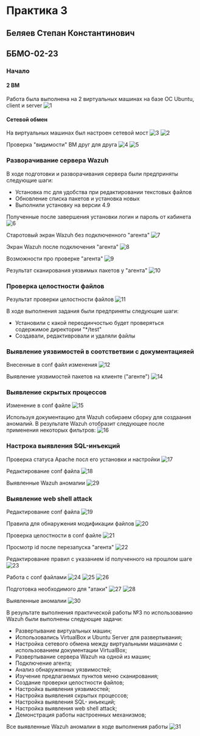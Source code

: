 # Практика 3
## Беляев Степан Константинович
## ББМО-02-23

### Начало
#### 2 ВМ
Работа была выполнена на 2 виртуальных машинах на базе ОС Ubuntu, client и server
![1](https://github.com/user-attachments/assets/ec56e78e-5801-4528-90c1-21eaf8e7d15f)

#### Сетевой обмен
На виртуальных машинах был настроен сетевой мост
![3](https://github.com/user-attachments/assets/f146d885-381e-49ec-b196-05630dbadb12)
![2](https://github.com/user-attachments/assets/1d8549bb-eaeb-4086-9005-24f7010b6567)

Проверка "видимости" ВМ друг для друга
![4](https://github.com/user-attachments/assets/8c9793ea-7834-4e61-9070-2ec6773c58d0)
![5](https://github.com/user-attachments/assets/dcfcca07-08b6-45c8-9ddf-9e5a33c457d0)

### Разворачивание сервера Wazuh
В ходе подготовки и разворачивания сервера были предприняты следующие шаги:
- Установка mc для удобства при редактировании текстовых файлов
- Обновление списка пакетов и установка новых
- Выполнили установку на версии 4.9

Полученные после завершения установки логин и пароль от кабинета
![6](https://github.com/user-attachments/assets/4f8e0039-0d7d-4f1b-be10-8ec3e83a5af1)

Старотовый экран Wazuh без подключенного "агента"
![7](https://github.com/user-attachments/assets/fd932f39-8448-42ab-8f38-3ca351b673b3)

Экран Wazuh после подключения "агента"
![8](https://github.com/user-attachments/assets/363a59a3-6aa0-4964-81dc-06b213e0fd60)

Возможности про проверке "агента"
![9](https://github.com/user-attachments/assets/473af554-777a-4175-9720-d27a8b00aca0)

Результат сканирования уязвимых пакетов у "агента"
![10](https://github.com/user-attachments/assets/69ec5951-dded-46f7-a8bc-d74b4a230911)

### Проверка целостности файлов

Результат проверки целостности файлов
![11](https://github.com/user-attachments/assets/5db4826a-2e04-4425-99e5-7d2a0e45536a)

В ходе выполнения задания были предприняты следующие шаги:
- Установили с какой переодинчостью будет проверяться содержимое директории "*/test"
- Создавали, редактивровали и удаляли файлы

### Выявление уязвимостей в соотстветвии с документацияей

Внесенные в conf файл изменения
![12](https://github.com/user-attachments/assets/d7bdb7f2-8c19-4faf-82fb-8389a3d4497f)

Выявление уязвимостей пакетов на клиенте ("агенте")
![14](https://github.com/user-attachments/assets/3aff54fb-47eb-4478-aff5-de3a0bd6a424)

### Выявление скрытых процессов

Изменение в conf файле
![15](https://github.com/user-attachments/assets/153e6f7c-edde-4e06-a2a5-660490ded9ec)

Используя документацию для Wazuh собираем сборку для создаания аномалий. В результате Wazuh отобразит следующее после применения некоторых фильтров:
![16](https://github.com/user-attachments/assets/3d22dff7-d270-407d-ba60-67111aef4eba)

### Наcтрока выявления SQL-инъекций

Проверка статуса Apache посл его установки и настройки
![17](https://github.com/user-attachments/assets/4bda0088-ac10-4229-9473-be47e7e505a1)

Редактирование conf файла
![18](https://github.com/user-attachments/assets/b6e491ce-ea8c-4567-a224-a0bfa103bdb3)

Выявленные Wazuh аномалии
![29](https://github.com/user-attachments/assets/2eac4d44-df22-400d-acf8-2d2330096fb2)

### Выявление web shell attack

Редактирование conf файла
![19](https://github.com/user-attachments/assets/f6593c38-ed00-46ab-890c-2a270597cc39)

Правила для обнаружения модификации файлов
![20](https://github.com/user-attachments/assets/90978f4f-b7ce-4fde-8b77-cceae79fe52c)

Проверка целостности в conf файле
![21](https://github.com/user-attachments/assets/3b207c70-e846-46d0-a922-7ee915b2198b)

Просмотр id после перезапуска "агента"
![22](https://github.com/user-attachments/assets/7a1a612e-e42f-4959-bdbc-a0005a079f62)

Редактирование правил с указанием id полученного на прошлом шаге
![23](https://github.com/user-attachments/assets/2cf6f2bb-4d95-46a3-86e7-f4a69a53e02e)

Работа с conf файлами
![24](https://github.com/user-attachments/assets/de6e636f-5fd4-491d-945b-63324218b476)
![25](https://github.com/user-attachments/assets/13ffe3d3-f92d-47d4-835c-8a66f02b63c3)
![26](https://github.com/user-attachments/assets/3c1ccefd-0113-41f0-a9db-c05972604941)

Подготовка необходимого для "атаки"
![27](https://github.com/user-attachments/assets/1101ae8d-54a9-4215-b902-3a425ae56139)
![28](https://github.com/user-attachments/assets/093311a7-8c2f-489c-8c0d-d4d788ffbfdf)

Выявленные аномалии
![30](https://github.com/user-attachments/assets/52ae3a4c-247f-4db3-b013-2c982e700a0d)

В результате выполнения практической работы №3 по использованию Wazuh были выполнены следующие задачи:

- Развертывание виртуальных машин;
- Использовались VirtualBox и Ubuntu Server для развертывания;
- Настройка сетевого обмена между виртуальными машинами с использованием документации VirtualBox;
- Развертывание сервера Wazuh на одной из машин;
- Подключение агента;
- Анализ обнаруженных уязвимостей;
- Изучение предлагаемых пунктов меню сканирования;
- Создание проверки целостности файлов;
- Настройка выявления уязвимостей;
- Настройка выявления скрытых процессов;
- Настройка выявления SQL- инъекций;
- Настройка выявления web shell attack;
- Демонстрация работы настроенных механизмов;

Все выявленные Wazuh аномалии в ходе выполнения работы
![31](https://github.com/user-attachments/assets/96ec1c62-fe01-4ef7-938c-8760c8f0b8a4)
























